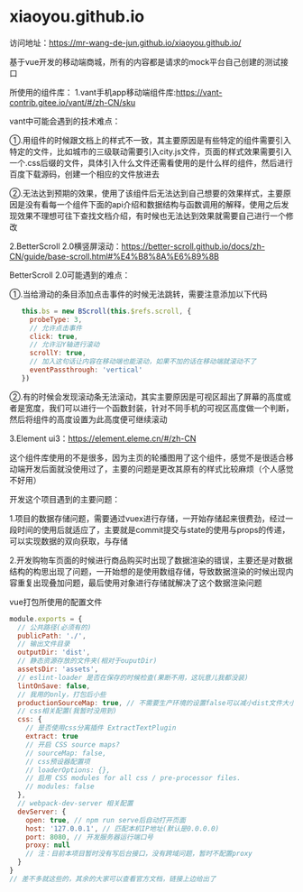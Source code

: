 # xiaoyou.github.io

访问地址：https://mr-wang-de-jun.github.io/xiaoyou.github.io/

基于vue开发的移动端商城，所有的内容都是请求的mock平台自己创建的测试接口

所使用的组件库：
1.vant手机app移动端组件库:https://vant-contrib.gitee.io/vant/#/zh-CN/sku

vant中可能会遇到的技术难点：

①.用组件的时候跟文档上的样式不一致，其主要原因是有些特定的组件需要引入特定的文件，比如城市的三级联动需要引入city.js文件，页面的样式效果需要引入一个.css后缀的文件，具体引入什么文件还需看使用的是什么样的组件，然后进行百度下载源码，创建一个相应的文件放进去

②.无法达到预期的效果，使用了该组件后无法达到自己想要的效果样式，主要原因是没有看每一个组件下面的api介绍和数据结构与函数调用的解释，使用之后发现效果不理想可往下查找文档介绍，有时候也无法达到效果就需要自己进行一个修改

2.BetterScroll 2.0横竖屏滚动：https://better-scroll.github.io/docs/zh-CN/guide/base-scroll.html#%E4%B8%8A%E6%89%8B

BetterScroll 2.0可能遇到的难点：

①.当给滑动的条目添加点击事件的时候无法跳转，需要注意添加以下代码

```js
   this.bs = new BScroll(this.$refs.scroll, {
     probeType: 3,
     // 允许点击事件
     click: true,
     // 允许沿Y轴进行滚动
     scrollY: true,
     // 加入这句话让内容在移动端也能滚动，如果不加的话在移动端就滚动不了
     eventPassthrough: 'vertical'
   })
```

②.有的时候会发现滚动条无法滚动，其实主要原因是可视区超出了屏幕的高度或者是宽度，我们可以进行一个函数封装，针对不同手机的可视区高度做一个判断，然后将组件的高度设置为此高度便可继续滚动

3.Element ui3：https://element.eleme.cn/#/zh-CN

这个组件库使用的不是很多，因为主页的轮播图用了这个组件，感觉不是很适合移动端开发后面就没使用过了，主要的问题是更改其原有的样式比较麻烦（个人感觉不好用）

开发这个项目遇到的主要问题：

1.项目的数据存储问题，需要通过vuex进行存储，一开始存储起来很费劲，经过一段时间的使用后就适应了，主要就是commit提交与state的使用与props的传递，可以实现数据的双向获取，与存储

2.开发购物车页面的时候进行商品购买时出现了数据渲染的错误，主要还是对数据结构的构思出现了问题，一开始想的是使用数组存储，导致数据渲染的时候出现内容重复出现叠加问题，最后使用对象进行存储就解决了这个数据渲染问题

vue打包所使用的配置文件
```js
module.exports = {
  // 公共路径(必须有的)
  publicPath: './',
  // 输出文件目录
  outputDir: 'dist',
  // 静态资源存放的文件夹(相对于ouputDir)
  assetsDir: 'assets',
  // eslint-loader 是否在保存的时候检查(果断不用，这玩意儿我都没装)
  lintOnSave: false,
  // 我用的only，打包后小些
  productionSourceMap: true, // 不需要生产环境的设置false可以减小dist文件大小，加速构建
  // css相关配置(我暂时没用到)
  css: {
    // 是否使用css分离插件 ExtractTextPlugin
    extract: true
    // 开启 CSS source maps?
    // sourceMap: false,
    // css预设器配置项
    // loaderOptions: {},
    // 启用 CSS modules for all css / pre-processor files.
    // modules: false
  },
  // webpack-dev-server 相关配置
  devServer: {
    open: true, // npm run serve后自动打开页面
    host: '127.0.0.1', // 匹配本机IP地址(默认是0.0.0.0)
    port: 8080, // 开发服务器运行端口号
    proxy: null
    // 注：目前本项目暂时没有写后台接口，没有跨域问题，暂时不配置proxy
  }
}
// 差不多就这些的，其余的大家可以查看官方文档，链接上边给出了
```

